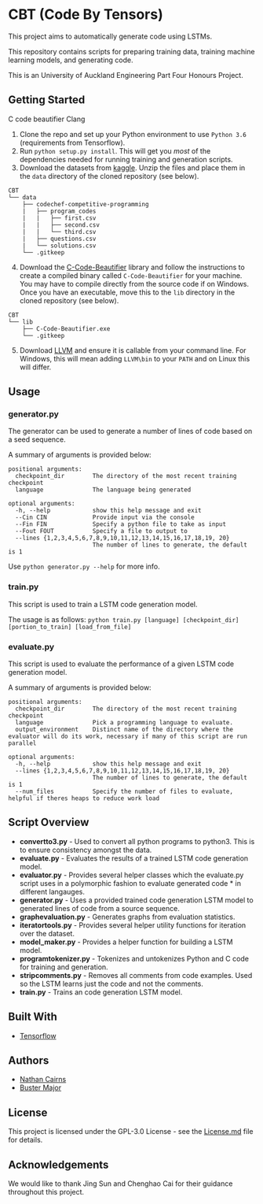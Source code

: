 # CBT (Code By Tensors)

This project aims to automatically generate code using LSTMs.

This repository contains scripts for preparing training data, training machine learning models, and generating code.

This is an University of Auckland Engineering Part Four Honours Project.
## Getting Started
C code beautifier
Clang
1. Clone the repo and set up your Python environment to use `Python 3.6` (requirements from Tensorflow).
2. Run ``python setup.py install``. This will get you *most* of the dependencies needed for running training and generation scripts.
3. Download the datasets from [kaggle](https://www.kaggle.com/arjoonn/codechef-competitive-programming). Unzip the files and place them in the `data` directory of the cloned repository (see below).
```
CBT
└── data
    ├── codechef-competitive-programming
    |   ├── program_codes
    |   |   ├── first.csv
    |   |   ├── second.csv
    |   |   └── third.csv
    |   ├── questions.csv
    |   └── solutions.csv
    └── .gitkeep
```
4. Download the [C-Code-Beautifier](https://github.com/ayonious/C-Code-Beautifier/releases/download/v0.7/C-Code-Beautifier) library and follow the instructions to create a compiled binary called `C-Code-Beautifier` for your machine. You may have to compile directly from the source code if on Windows. Once you have an executable, move this to the `lib` directory in the cloned repository (see below).
```
CBT
└── lib
    ├── C-Code-Beautifier.exe
    └── .gitkeep
```
5. Download [LLVM](http://releases.llvm.org/download.html) and ensure it is callable from your command line. For Windows, this will mean adding `LLVM\bin` to your `PATH` and on Linux this will differ.


## Usage
### generator.py
The generator can be used to generate a number of lines of code based on a seed sequence.

A summary of arguments is provided below:
```
positional arguments:
  checkpoint_dir        The directory of the most recent training checkpoint
  language              The language being generated

optional arguments:
  -h, --help            show this help message and exit
  --Cin CIN             Provide input via the console
  --Fin FIN             Specify a python file to take as input
  --Fout FOUT           Specify a file to output to
  --lines {1,2,3,4,5,6,7,8,9,10,11,12,13,14,15,16,17,18,19, 20}
                        The number of lines to generate, the default is 1
```
Use `python generator.py --help` for more info.

### train.py
This script is used to train a LSTM code generation model.

The usage is as follows:
`python train.py [language] [checkpoint_dir] [portion_to_train] [load_from_file]`

### evaluate.py
This script is used to evaluate the performance of a given LSTM code generation model.

A summary of arguments is provided below:
```
positional arguments:
  checkpoint_dir        The directory of the most recent training checkpoint
  language              Pick a programming language to evaluate.
  output_environment    Distinct name of the directory where the evaluator will do its work, necessary if many of this script are run parallel

optional arguments:
  -h, --help            show this help message and exit
  --lines {1,2,3,4,5,6,7,8,9,10,11,12,13,14,15,16,17,18,19, 20}
                        The number of lines to generate, the default is 1
  --num_files           Specify the number of files to evaluate, helpful if theres heaps to reduce work load
```

## Script Overview

* **convertto3.py** - Used to convert all python programs to python3. This is to ensure consistency amongst the data.
* **evaluate.py** - Evaluates the results of a trained LSTM code generation model.
* **evaluator.py** - Provides several helper classes which the evaluate.py script uses in a polymorphic fashion to evaluate generated code * in different langauges.
* **generator.py** - Uses a provided trained code generation LSTM model to generated lines of code from a source sequence.
* **graphevaluation.py** - Generates graphs from evaluation statistics.
* **iteratortools.py** - Provides several helper utility functions for iteration over the dataset.
* **model_maker.py** - Provides a helper function for building a LSTM model.
* **programtokenizer.py** - Tokenizes and untokenizes Python and C code for training and generation.
* **stripcomments.py** - Removes all comments from code examples. Used so the LSTM learns just the code and not the comments.
* **train.py** - Trains an code generation LSTM model.


## Built With
* [Tensorflow](https://www.tensorflow.org)

## Authors
* [Nathan Cairns](https://github.com/Nathan-Cairns)
* [Buster Major](https://github.com/Buster-Darragh-Major)

## License
This project is licensed under the GPL-3.0 License - see the [License.md](https://github.com/Nathan-Cairns/CBT/blob/master/LICENSE) file for details.

## Acknowledgements
We would like to thank Jing Sun and Chenghao Cai for their guidance throughout this project.
